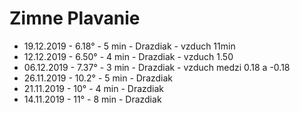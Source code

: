 # Zimne Plavanie

- 19.12.2019 - 6.18&deg; - 5 min - Drazdiak - vzduch 11min
- 12.12.2019 - 6.50&deg; - 4 min - Drazdiak - vzduch 1.50
- 06.12.2019 - 7.37&deg; - 3 min - Drazdiak - vzduch medzi 0.18 a -0.18
- 26.11.2019 - 10.2&deg; - 5 min - Drazdiak
- 21.11.2019 - 10&deg; - 4 min - Drazdiak
- 14.11.2019 - 11&deg; - 8 min - Drazdiak

